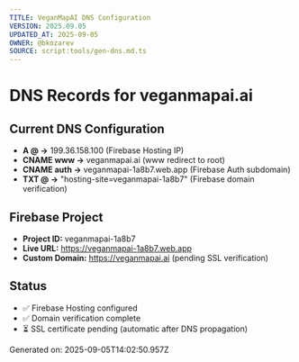 ```yaml
---
TITLE: VeganMapAI DNS Configuration
VERSION: 2025.09.05
UPDATED_AT: 2025-09-05
OWNER: @bkozarev
SOURCE: script:tools/gen-dns.md.ts
---
```


# DNS Records for veganmapai.ai

## Current DNS Configuration
- **A @ →** 199.36.158.100 (Firebase Hosting IP)
- **CNAME www →** veganmapai.ai (www redirect to root)
- **CNAME auth →** veganmapai-1a8b7.web.app (Firebase Auth subdomain)
- **TXT @ →** "hosting-site=veganmapai-1a8b7" (Firebase domain verification)

## Firebase Project
- **Project ID:** veganmapai-1a8b7
- **Live URL:** https://veganmapai-1a8b7.web.app
- **Custom Domain:** https://veganmapai.ai (pending SSL verification)

## Status
- ✅ Firebase Hosting configured
- ✅ Domain verification complete
- ⏳ SSL certificate pending (automatic after DNS propagation)

Generated on: 2025-09-05T14:02:50.957Z
